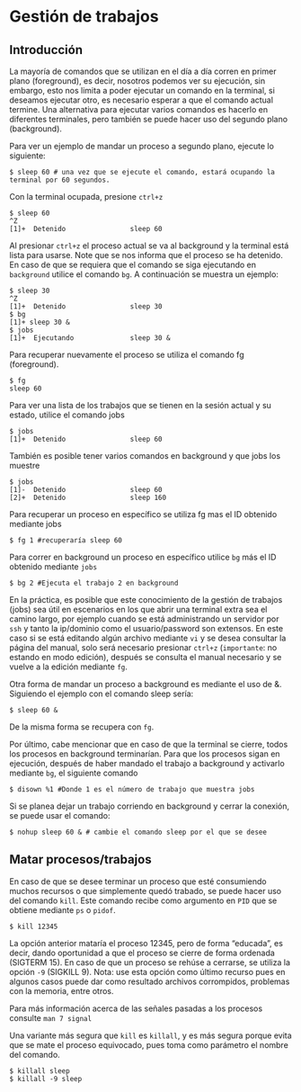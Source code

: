 # Gestión de trabajos

## Introducción

La mayoría de comandos que se utilizan en el día a día corren en primer plano (foreground), es decir, nosotros podemos ver su ejecución, sin embargo, esto nos limita a poder ejecutar un comando en la terminal, si deseamos ejecutar otro, es necesario esperar a que el comando actual termine. Una alternativa para ejecutar varios comandos es hacerlo en diferentes terminales, pero también se puede hacer uso del segundo plano (background).

Para ver un ejemplo de mandar un proceso a segundo plano, ejecute lo siguiente:

	$ sleep 60 # una vez que se ejecute el comando, estará ocupando la terminal por 60 segundos.


Con la terminal ocupada, presione `ctrl+z`

	$ sleep 60
	^Z
	[1]+  Detenido                sleep 60

Al presionar `ctrl+z` el proceso actual se va al background y la terminal está lista para usarse. Note que se nos informa que el proceso se ha detenido. En caso de que se requiera que el comando se siga ejecutando en `background` utilice el comando `bg`. A continuación se muestra un ejemplo:

	$ sleep 30
	^Z
	[1]+  Detenido                sleep 30
	$ bg
	[1]+ sleep 30 &
	$ jobs
	[1]+  Ejecutando              sleep 30 &

Para recuperar nuevamente el proceso se utiliza el comando fg (foreground).

	$ fg
	sleep 60

Para ver una lista de los trabajos que se tienen en la sesión actual y su estado, utilice el comando jobs

	$ jobs
	[1]+  Detenido                sleep 60

También es posible tener varios comandos en background y que jobs los muestre

	$ jobs
	[1]-  Detenido                sleep 60
	[2]+  Detenido                sleep 160

Para recuperar un proceso en específico se utiliza fg mas el ID obtenido mediante jobs

	$ fg 1 #recuperaría sleep 60

Para correr en background un proceso en específico utilice `bg` más el ID obtenido mediante `jobs`

	$ bg 2 #Ejecuta el trabajo 2 en background

En la práctica, es posible que este conocimiento de la gestión de trabajos (jobs) sea útil en escenarios en los que abrir una terminal extra sea el camino largo, por ejemplo cuando se está administrando un servidor por `ssh` y tanto la ip/dominio como el usuario/password son extensos. En este caso si se está editando algún archivo mediante `vi` y se desea consultar la página del manual, solo será necesario presionar `ctrl+z` (`importante`: no estando en modo edición), después se consulta el manual necesario y se vuelve a la edición mediante `fg`.

Otra forma de mandar un proceso a background es mediante el uso de &. Siguiendo el ejemplo con el comando sleep sería:

	$ sleep 60 &

De la misma forma se recupera con `fg`.

Por último, cabe mencionar que en caso de que la terminal se cierre, todos los procesos en background terminarían. Para que los procesos sigan en ejecución, después de haber mandado el trabajo a background y activarlo mediante `bg`, el siguiente comando

	$ disown %1 #Donde 1 es el número de trabajo que muestra jobs

Si se planea dejar un trabajo corriendo en background y cerrar la conexión, se puede usar el comando:

	$ nohup sleep 60 & # cambie el comando sleep por el que se desee 

## Matar procesos/trabajos

En caso de que se desee terminar un proceso que esté consumiendo muchos recursos o que simplemente quedó trabado, se puede hacer uso del comando `kill`. Este comando recibe como argumento en `PID` que se obtiene mediante `ps` o `pidof`.

	$ kill 12345

La opción anterior mataría el proceso 12345, pero de forma “educada”, es decir, dando oportunidad a que el proceso se cierre de forma ordenada (SIGTERM 15). En caso de que un proceso se rehúse a cerrarse, se utiliza la opción `-9` (SIGKILL 9). Nota: use esta opción como último recurso pues en algunos casos puede dar como resultado archivos corrompidos, problemas con la memoria, entre otros.

Para más información acerca de las señales pasadas a los procesos consulte `man 7 signal`

Una variante más segura que `kill` es `killall`, y es más segura porque evita que se mate el proceso equivocado, pues toma como parámetro el nombre del comando.

	$ killall sleep
	$ killall -9 sleep
